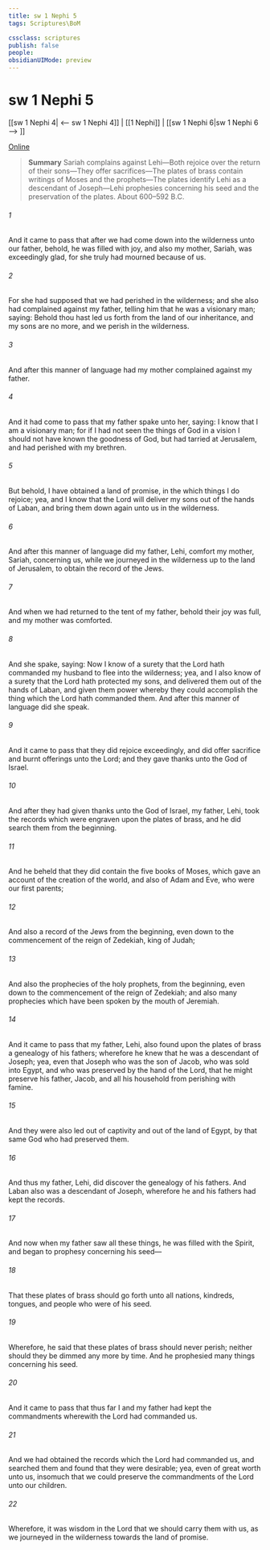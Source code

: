 ```yaml
---
title: sw 1 Nephi 5
tags: Scriptures\BoM

cssclass: scriptures
publish: false
people:
obsidianUIMode: preview
---
```


# sw 1 Nephi 5
[[sw 1 Nephi 4| <-- sw 1 Nephi 4]] | [[1 Nephi]] | [[sw 1 Nephi 6|sw 1 Nephi 6 --> ]]

[Online](https://churchofjesuschrist.org/study/scriptures/bofm/1-ne/5?lang=eng)

> __Summary__
Sariah complains against Lehi—Both rejoice over the return of their sons—They offer sacrifices—The plates of brass contain writings of Moses and the prophets—The plates identify Lehi as a descendant of Joseph—Lehi prophesies concerning his seed and the preservation of the plates. About 600–592 B.C.

###### 1 
And it came to pass that after we had come down into the wilderness unto our father, behold, he was filled with joy, and also my mother, Sariah, was exceedingly glad, for she truly had mourned because of us.

###### 2 
For she had supposed that we had perished in the wilderness; and she also had complained against my father, telling him that he was a visionary man; saying: Behold thou hast led us forth from the land of our inheritance, and my sons are no more, and we perish in the wilderness.

###### 3 
And after this manner of language had my mother complained against my father.

###### 4 
And it had come to pass that my father spake unto her, saying: I know that I am a visionary man; for if I had not seen the things of God in a vision I should not have known the goodness of God, but had tarried at Jerusalem, and had perished with my brethren.

###### 5 
But behold, I have obtained a land of promise, in the which things I do rejoice; yea, and I know that the Lord will deliver my sons out of the hands of Laban, and bring them down again unto us in the wilderness.

###### 6 
And after this manner of language did my father, Lehi, comfort my mother, Sariah, concerning us, while we journeyed in the wilderness up to the land of Jerusalem, to obtain the record of the Jews.

###### 7 
And when we had returned to the tent of my father, behold their joy was full, and my mother was comforted.

###### 8 
And she spake, saying: Now I know of a surety that the Lord hath commanded my husband to flee into the wilderness; yea, and I also know of a surety that the Lord hath protected my sons, and delivered them out of the hands of Laban, and given them power whereby they could accomplish the thing which the Lord hath commanded them. And after this manner of language did she speak.

###### 9 
And it came to pass that they did rejoice exceedingly, and did offer sacrifice and burnt offerings unto the Lord; and they gave thanks unto the God of Israel.

###### 10 
And after they had given thanks unto the God of Israel, my father, Lehi, took the records which were engraven upon the plates of brass, and he did search them from the beginning.

###### 11 
And he beheld that they did contain the five books of Moses, which gave an account of the creation of the world, and also of Adam and Eve, who were our first parents;

###### 12 
And also a record of the Jews from the beginning, even down to the commencement of the reign of Zedekiah, king of Judah;

###### 13 
And also the prophecies of the holy prophets, from the beginning, even down to the commencement of the reign of Zedekiah; and also many prophecies which have been spoken by the mouth of Jeremiah.

###### 14 
And it came to pass that my father, Lehi, also found upon the plates of brass a genealogy of his fathers; wherefore he knew that he was a descendant of Joseph; yea, even that Joseph who was the son of Jacob, who was sold into Egypt, and who was preserved by the hand of the Lord, that he might preserve his father, Jacob, and all his household from perishing with famine.

###### 15 
And they were also led out of captivity and out of the land of Egypt, by that same God who had preserved them.

###### 16 
And thus my father, Lehi, did discover the genealogy of his fathers. And Laban also was a descendant of Joseph, wherefore he and his fathers had kept the records.

###### 17 
And now when my father saw all these things, he was filled with the Spirit, and began to prophesy concerning his seed—

###### 18 
That these plates of brass should go forth unto all nations, kindreds, tongues, and people who were of his seed.

###### 19 
Wherefore, he said that these plates of brass should never perish; neither should they be dimmed any more by time. And he prophesied many things concerning his seed.

###### 20 
And it came to pass that thus far I and my father had kept the commandments wherewith the Lord had commanded us.

###### 21 
And we had obtained the records which the Lord had commanded us, and searched them and found that they were desirable; yea, even of great worth unto us, insomuch that we could preserve the commandments of the Lord unto our children.

###### 22 
Wherefore, it was wisdom in the Lord that we should carry them with us, as we journeyed in the wilderness towards the land of promise.

